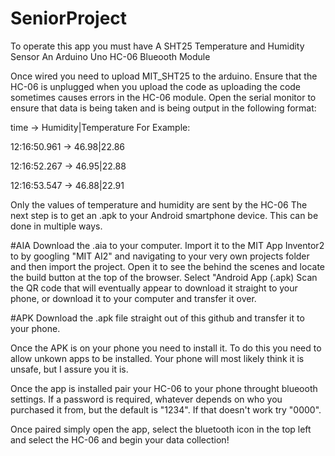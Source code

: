 # SeniorProject
To operate this app you must have
  A SHT25 Temperature and Humidity Sensor 
  An Arduino Uno
  HC-06 Blueooth Module

Once wired you need to upload MIT_SHT25 to the arduino. Ensure that the HC-06 is unplugged when you upload the code as uploading the code sometimes causes errors in the HC-06 module. Open the serial monitor to ensure that data is being taken and is being output in the following format:

time -> Humidity|Temperature
For Example:

12:16:50.961 -> 46.98|22.86

12:16:52.267 -> 46.95|22.88 

12:16:53.547 -> 46.88|22.91 

Only the values of temperature and humidity are sent by the HC-06
The next step is to get an .apk to your Android smartphone device. This can be done in multiple ways. 

#AIA
Download the .aia to your computer.
Import it to the MIT App Inventor2 to by googling "MIT AI2"  and navigating to your very own projects folder and then import the project.
Open it to see the behind the scenes and locate the build button at the top of the browser. Select "Android App (.apk)
Scan the QR code that will eventually appear to download it straight to your phone, or download it to your computer and transfer it over. 

#APK
Download the .apk file straight out of this github and transfer it to your phone.

Once the APK is on your phone you need to install it. To do this you need to allow unkown apps to be installed. Your phone will most likely think it is unsafe, but I assure you it is.

Once the app is installed pair your HC-06 to your phone throught blueooth settings. If a password is required, whatever depends on who you purchased it from, but the default is "1234". If that doesn't work try "0000".

Once paired simply open the app, select the bluetooth icon in the top left and select the HC-06 and begin your data collection!
